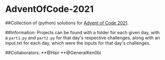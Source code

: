 # AdventOfCode-2021
##Collection of (python) solutions for [Advent of Code 2021](https://adventofcode.com/).

##Information:
  Projects can be found with a folder for each given day, with a `part1.py` and `part2.py` for that day's respective challenges, along with an input.txt for each day, which were the inputs for that day's challenges.

##Collaborators:
**@Hair
**@GeneralKen0bi
